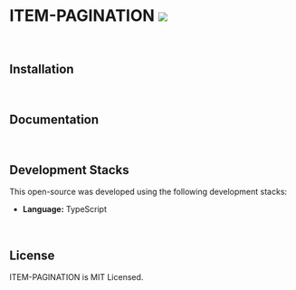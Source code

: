 # ITEM-PAGINATION <img src="https://img.shields.io/badge/version-1.0.1-blue" />

<br />

## Installation

<br />

## Documentation

<br />

## Development Stacks

This open-source was developed using the following development stacks:

- **Language:** TypeScript

<br />

## License

ITEM-PAGINATION is MIT Licensed.
